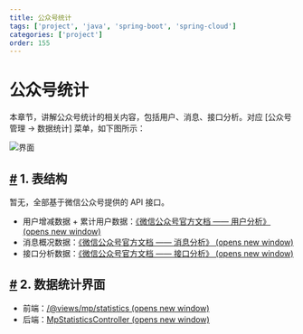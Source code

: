 ```yaml
---
title: 公众号统计
tags: ['project', 'java', 'spring-boot', 'spring-cloud']
categories: ['project']
order: 155
---
```

# 公众号统计

本章节，讲解公众号统计的相关内容，包括用户、消息、接口分析。对应 [公众号管理 -> 数据统计] 菜单，如下图所示：

 ![界面](https://doc.iocoder.cn/img/%E5%85%AC%E4%BC%97%E5%8F%B7%E6%89%8B%E5%86%8C/%E5%85%AC%E4%BC%97%E5%8F%B7%E7%BB%9F%E8%AE%A1/%E7%95%8C%E9%9D%A2.png)

 ## [#](#_1-表结构) 1. 表结构

 暂无，全部基于微信公众号提供的 API 接口。

 * 用户增减数据 + 累计用户数据：[《微信公众号官方文档 —— 用户分析》  (opens new window)](https://developers.weixin.qq.com/doc/offiaccount/Analytics/User_Analysis_Data_Interface.html)
* 消息概况数据：[《微信公众号官方文档 —— 消息分析》  (opens new window)](https://developers.weixin.qq.com/doc/offiaccount/Analytics/Message_analysis_data_interface.html)
* 接口分析数据：[《微信公众号官方文档 —— 接口分析》  (opens new window)](https://developers.weixin.qq.com/doc/offiaccount/Analytics/Analytics_API.html)

 ## [#](#_2-数据统计界面) 2. 数据统计界面

 * 前端：[/@views/mp/statistics  (opens new window)](https://github.com/yudaocode/yudao-ui-admin-vue2/blob/master/src/views/mp/statistics/index.vue)
* 后端：[MpStatisticsController  (opens new window)](https://github.com/YunaiV/ruoyi-vue-pro/blob/master/yudao-module-mp/yudao-module-mp-biz/src/main/java/cn/iocoder/yudao/module/mp/controller/admin/statistics/MpStatisticsController.java)
